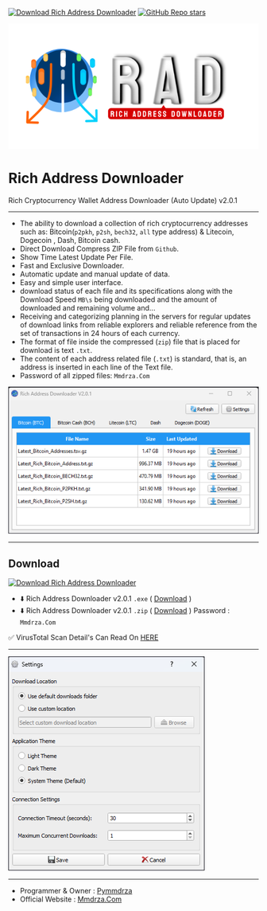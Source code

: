 <!-- Begin SF Tag -->
[![Download Rich Address Downloader](https://img.shields.io/sourceforge/dt/rich-address-downloader.svg)](https://sourceforge.net/projects/rich-address-downloader/files/latest/download) [![GitHub Repo stars](https://img.shields.io/github/stars/Pymmdrza/RichAddressDownloader?style=plastic&logo=github&logoSize=auto)]()

![Rich Address Downloader](https://raw.githubusercontent.com/Pymmdrza/RichAddressDownloader/main/img/github_mode_transport.png 'Rich Address Wallet Downloader')
# Rich Address Downloader

Rich Cryptocurrency Wallet Address Downloader (Auto Update) v2.0.1

---
- The ability to download a collection of rich cryptocurrency addresses such as: Bitcoin(`p2pkh`, `p2sh`, `bech32`, `all` type address) & Litecoin, Dogecoin , Dash, Bitcoin cash.
- Direct Download Compress ZIP File from `Github`.
- Show Time Latest Update Per File.
- Fast and Exclusive Downloader.
- Automatic update and manual update of data.
- Easy and simple user interface.
- download status of each file and its specifications along with the Download Speed `MB\s` being downloaded and the amount of downloaded and remaining volume and...
- Receiving and categorizing planning in the servers for regular updates of download links from reliable explorers and reliable reference from the set of transactions in 24 hours of each currency.
- The format of file inside the compressed (`zip`) file that is placed for download is text `.txt`.
- The content of each address related file (`.txt`) is standard, that is, an address is inserted in each line of the Text file.
- Password of all zipped files: `Mmdrza.Com`

![Main screenshot from rich address downloader v2.0.1](https://raw.githubusercontent.com/Pymmdrza/RichAddressDownloader/main/img/home_rich.png 'Main screenshot from rich address downloader v2.0.1')


---

## Download 

[![Download Rich Address Downloader](https://a.fsdn.com/con/app/sf-download-button)](https://sourceforge.net/projects/rich-address-downloader/files/latest/download)
- ⬇️ Rich Address Downloader v2.0.1 `.exe` ( [Download](https://github.com/Pymmdrza/RichAddressDownloader/releases/download/v2.0.1/RichAddrDownloader_2.0.1.exe) )
- ⬇️ Rich Address Downloader v2.0.1 `.zip` ( [Download](https://github.com/Pymmdrza/RichAddressDownloader/releases/download/v2.0.1/RichAddrDownloader_2.0.1.zip) ) Password : `Mmdrza.Com`


✅ VirusTotal Scan Detail's Can Read On [HERE](https://github.com/Pymmdrza/RichAddressDownloader/wiki/Virus-Total-Scan-Release 'Wiki / VirusTotal Scan Release')

---


![screenshot setting from rich address downloader v1.0.3](https://raw.githubusercontent.com/Pymmdrza/RichAddressDownloader/main/img/setting.png 'screenshot setting from rich address downloader v1.0.3')


---

- Programmer & Owner : [Pymmdrza](https://github.com/Pymmdrza 'Pymmdrza Github')
- Official Website : [Mmdrza.Com](https://mmdrza.com 'Professional cryptocurrency recovery and flash tools')
